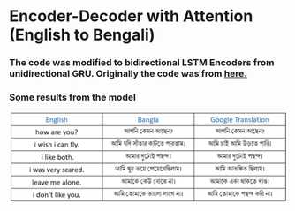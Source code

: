<h1>Encoder-Decoder with Attention (English to Bengali)</h1>
<h3>The code was modified to bidirectional LSTM Encoders from unidirectional GRU. Originally the code was from <a href="https://www.tensorflow.org/tutorials/text/nmt_with_attention">here.</a></h3>
<h3>Some results from the model</h3>
<img src="images/English_to_Bangla_to_Google_Translation_100_epochs.PNG" alt="">